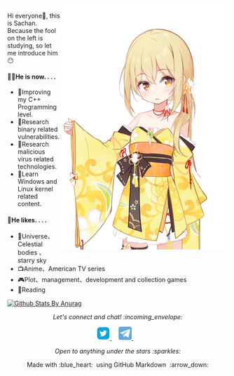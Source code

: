 <img align="right" src="/Image/Salsa.png" width='383px'>

Hi everyone:wave:, this is Sachan. Because the fool on the left is studying, so let me introduce him:no_mouth:



#### 👨‍💻He is now. . . .

- 🌻Improving my C++ Programming level.
- 🦚Research binary related vulnerabilities.
- 🌴Research malicious virus related technologies.
- 🌱Learn Windows and Linux kernel related content.

#### :green_heart:He likes. . . .

- :rocket:Universe、Celestial bodies 、starry sky
- :tv:Anime、American TV series
- :video_game:Plot、management、development and collection games
- :book:Reading

[![Github Stats By Anurag](https://github-readme-stats.vercel.app/api?username=ascotbe&show_icons=true&title_color=fff&icon_color=79ff97&text_color=9f9f9f&bg_color=151515)](https://github.com/ascotbe/)



<p align="center"> 
  <i> Let's connect and chat! :incoming_envelope: </i>
</p>
<p align="center">
  <a href="https://twitter.com/asc0t6e"><img src="https://github.com/Ascotbe/Ascotbe/blob/master/MySvgs/twitter.svg" width="30px" alt="Twitter">     </a> &nbsp; &nbsp;
  <a href="https://t.me/ascotbe"><img src="https://github.com/Ascotbe/Ascotbe/blob/master/MySvgs/telegram.svg" width="30px" alt="Telegram">    </a> &nbsp; &nbsp;
</p>
<p align="center">
  <i> Open to anything under the stars :sparkles: </i>
</p>
<p align="center">
  Made with :blue_heart: &nbsp;using GitHub Markdown &nbsp;:arrow_down:
</p>
